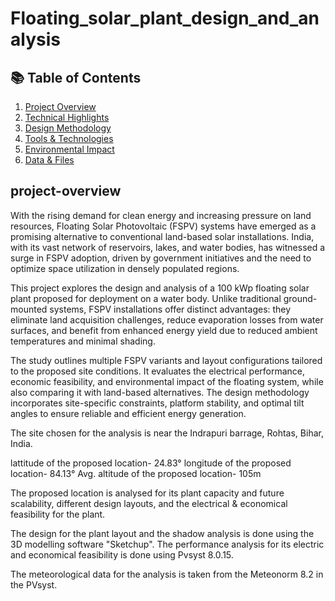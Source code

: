 # Floating_solar_plant_design_and_analysis

## 📚 Table of Contents
1. [Project Overview](#project-overview)
2. [Technical Highlights](#technical-highlights)
3. [Design Methodology](#design-methodology)
4. [Tools & Technologies](#tools--technologies)
5. [Environmental Impact](#environmental-impact)
7. [Data & Files](#data--files)

## project-overview
With the rising demand for clean energy and increasing pressure on land resources, Floating Solar Photovoltaic (FSPV) systems have emerged as a promising alternative to conventional land-based solar installations. India, with its vast network of reservoirs, lakes, and water bodies, has witnessed a surge in FSPV adoption, driven by government initiatives and the need to optimize space utilization in densely populated regions.

This project explores the design and analysis of a 100 kWp floating solar plant proposed for deployment on a water body. Unlike traditional ground-mounted systems, FSPV installations offer distinct advantages: they eliminate land acquisition challenges, reduce evaporation losses from water surfaces, and benefit from enhanced energy yield due to reduced ambient temperatures and minimal shading.

The study outlines multiple FSPV variants and layout configurations tailored to the proposed site conditions. It evaluates the electrical performance, economic feasibility, and environmental impact of the floating system, while also comparing it with land-based alternatives. The design methodology incorporates site-specific constraints, platform stability, and optimal tilt angles to ensure reliable and efficient energy generation.

The site chosen for the analysis is near the Indrapuri barrage, Rohtas, Bihar, India.

lattitude of the proposed location- 24.83°
longitude of the proposed location- 84.13°
Avg. altitude of the proposed location- 105m

The proposed location is analysed for its plant capacity and future scalability, different design layouts, and the electrical & economical feasibility for the plant.

The design for the plant layout and the shadow analysis is done using the 3D modelling software "Sketchup".
The performance analysis for its electric and economical feasibility is done using Pvsyst 8.0.15.

The meteorological data for the analysis is taken from the Meteonorm 8.2 in the PVsyst.
